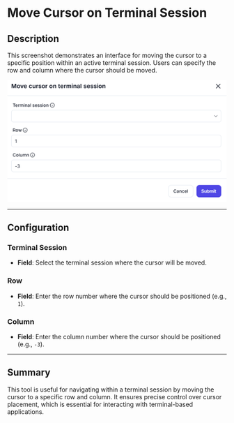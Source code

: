 # Move Cursor on Terminal Session

## Description

This screenshot demonstrates an interface for moving the cursor to a specific position within an active terminal session. Users can specify the row and column where the cursor should be moved.

![alt text](move-cursor-on-terminal-session-1.png)

---

## Configuration

### Terminal Session

- **Field**: Select the terminal session where the cursor will be moved.

### Row

- **Field**: Enter the row number where the cursor should be positioned (e.g., `1`).

### Column

- **Field**: Enter the column number where the cursor should be positioned (e.g., `-3`).

---

## Summary

This tool is useful for navigating within a terminal session by moving the cursor to a specific row and column. It ensures precise control over cursor placement, which is essential for interacting with terminal-based applications.
